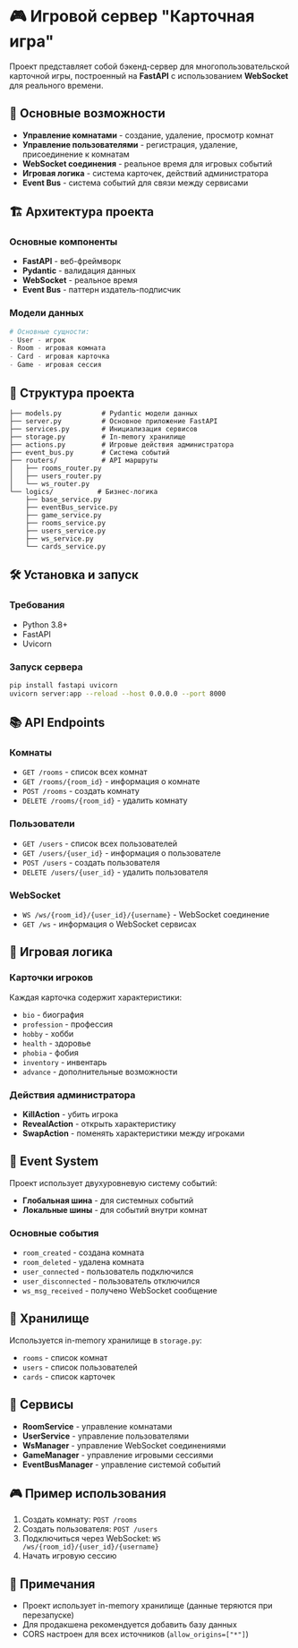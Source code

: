 # 🎮 Игровой сервер "Карточная игра"

Проект представляет собой бэкенд-сервер для многопользовательской карточной игры, построенный на **FastAPI** с использованием **WebSocket** для реального времени.

## 🚀 Основные возможности

- **Управление комнатами** - создание, удаление, просмотр комнат
- **Управление пользователями** - регистрация, удаление, присоединение к комнатам
- **WebSocket соединения** - реальное время для игровых событий
- **Игровая логика** - система карточек, действий администратора
- **Event Bus** - система событий для связи между сервисами

## 🏗️ Архитектура проекта

### Основные компоненты

- **FastAPI** - веб-фреймворк
- **Pydantic** - валидация данных
- **WebSocket** - реальное время
- **Event Bus** - паттерн издатель-подписчик

### Модели данных

```python
# Основные сущности:
- User - игрок
- Room - игровая комната  
- Card - игровая карточка
- Game - игровая сессия
```

## 📁 Структура проекта

```
├── models.py          # Pydantic модели данных
├── server.py          # Основное приложение FastAPI
├── services.py        # Инициализация сервисов
├── storage.py         # In-memory хранилище
├── actions.py         # Игровые действия администратора
├── event_bus.py       # Система событий
├── routers/           # API маршруты
│   ├── rooms_router.py
│   ├── users_router.py
│   └── ws_router.py
└── logics/           # Бизнес-логика
    ├── base_service.py
    ├── eventBus_service.py
    ├── game_service.py
    ├── rooms_service.py
    ├── users_service.py
    ├── ws_service.py
    └── cards_service.py
```

## 🛠️ Установка и запуск

### Требования
- Python 3.8+
- FastAPI
- Uvicorn

### Запуск сервера

```bash
pip install fastapi uvicorn
uvicorn server:app --reload --host 0.0.0.0 --port 8000
```

## 📚 API Endpoints

### Комнаты
- `GET /rooms` - список всех комнат
- `GET /rooms/{room_id}` - информация о комнате
- `POST /rooms` - создать комнату
- `DELETE /rooms/{room_id}` - удалить комнату

### Пользователи
- `GET /users` - список всех пользователей
- `GET /users/{user_id}` - информация о пользователе
- `POST /users` - создать пользователя
- `DELETE /users/{user_id}` - удалить пользователя

### WebSocket
- `WS /ws/{room_id}/{user_id}/{username}` - WebSocket соединение
- `GET /ws` - информация о WebSocket сервисах

## 🎯 Игровая логика

### Карточки игроков
Каждая карточка содержит характеристики:
- `bio` - биография
- `profession` - профессия  
- `hobby` - хобби
- `health` - здоровье
- `phobia` - фобия
- `inventory` - инвентарь
- `advance` - дополнительные возможности

### Действия администратора
- **KillAction** - убить игрока
- **RevealAction** - открыть характеристику
- **SwapAction** - поменять характеристики между игроками

## 🔄 Event System

Проект использует двухуровневую систему событий:

- **Глобальная шина** - для системных событий
- **Локальные шины** - для событий внутри комнат

### Основные события
- `room_created` - создана комната
- `room_deleted` - удалена комната  
- `user_connected` - пользователь подключился
- `user_disconnected` - пользователь отключился
- `ws_msg_received` - получено WebSocket сообщение

## 💾 Хранилище

Используется in-memory хранилище в `storage.py`:
- `rooms` - список комнат
- `users` - список пользователей  
- `cards` - список карточек

## 🔧 Сервисы

- **RoomService** - управление комнатами
- **UserService** - управление пользователями
- **WsManager** - управление WebSocket соединениями
- **GameManager** - управление игровыми сессиями
- **EventBusManager** - управление системой событий

## 🎮 Пример использования

1. Создать комнату: `POST /rooms`
2. Создать пользователя: `POST /users`
3. Подключиться через WebSocket: `WS /ws/{room_id}/{user_id}/{username}`
4. Начать игровую сессию

## 📝 Примечания

- Проект использует in-memory хранилище (данные теряются при перезапуске)
- Для продакшена рекомендуется добавить базу данных
- CORS настроен для всех источников (`allow_origins=["*"]`)
